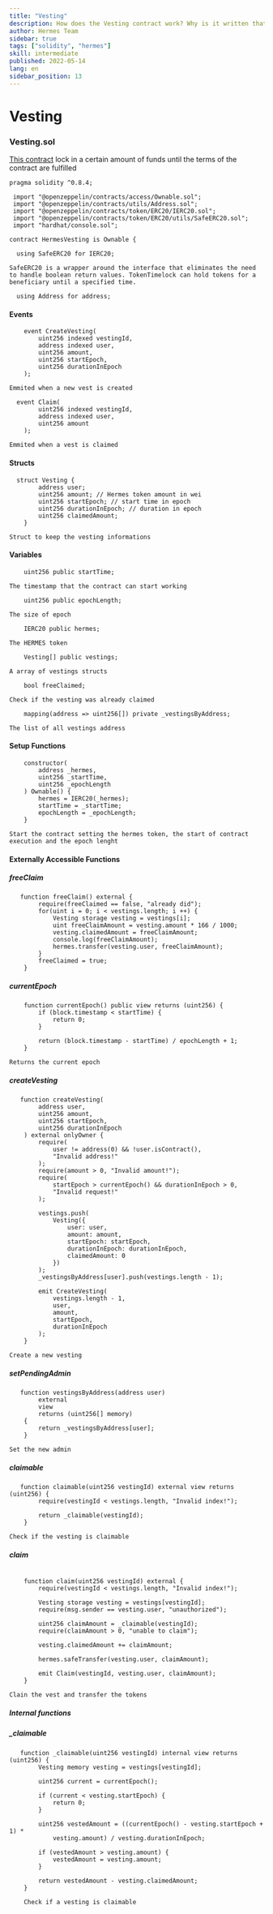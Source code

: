 ```yaml
---
title: "Vesting"
description: How does the Vesting contract work? Why is it written that way?
author: Hermes Team
sidebar: true
tags: ["solidity", "hermes"]
skill: intermediate
published: 2022-05-14
lang: en
sidebar_position: 13
---
```


# Vesting  

### Vesting.sol 

[This contract](https://github.com/Hermes-defi/hermes-team-vest/blob/master/contracts/Vesting.sol)  lock in a certain amount of funds until the terms of the contract are fulfilled

 ```solidity
pragma solidity ^0.8.4;
```

 ```solidity
  import "@openzeppelin/contracts/access/Ownable.sol";
  import "@openzeppelin/contracts/utils/Address.sol";
  import "@openzeppelin/contracts/token/ERC20/IERC20.sol";
  import "@openzeppelin/contracts/token/ERC20/utils/SafeERC20.sol";
  import "hardhat/console.sol";
```


```solidity
contract HermesVesting is Ownable {
```

```solidity  
  using SafeERC20 for IERC20;
```

    SafeERC20 is a wrapper around the interface that eliminates the need to handle boolean return values. TokenTimelock can hold tokens for a beneficiary until a specified time.


```solidity
  using Address for address;
```


#### Events

```solidity
    event CreateVesting(
        uint256 indexed vestingId,
        address indexed user,
        uint256 amount,
        uint256 startEpoch,
        uint256 durationInEpoch
    );    
```

    Emmited when a new vest is created

```solidity
  event Claim(
        uint256 indexed vestingId,
        address indexed user,
        uint256 amount
    );
```

    Emmited when a vest is claimed

#### Structs

```solidity
  struct Vesting {
        address user;
        uint256 amount; // Hermes token amount in wei
        uint256 startEpoch; // start time in epoch
        uint256 durationInEpoch; // duration in epoch
        uint256 claimedAmount;
    }
```

    Struct to keep the vesting informations


#### Variables

```solidity
    uint256 public startTime;                    
```

    The timestamp that the contract can start working

```solidity
    uint256 public epochLength;
```

    The size of epoch

```solidity
    IERC20 public hermes;
```

    The HERMES token

```solidity
    Vesting[] public vestings;
```

    A array of vestings structs
    

```solidity
    bool freeClaimed;
```

    Check if the vesting was already claimed

```solidity
    mapping(address => uint256[]) private _vestingsByAddress;
```

    The list of all vestings address


#### Setup Functions 

```solidity
    constructor(
        address _hermes,
        uint256 _startTime,
        uint256 _epochLength
    ) Ownable() {
        hermes = IERC20(_hermes);
        startTime = _startTime;
        epochLength = _epochLength;
    }
```

    Start the contract setting the hermes token, the start of contract execution and the epoch lenght


#### Externally Accessible Functions

##### freeClaim

```solidity
   function freeClaim() external {
        require(freeClaimed == false, "already did");
        for(uint i = 0; i < vestings.length; i ++) {
            Vesting storage vesting = vestings[i];
            uint freeClaimAmount = vesting.amount * 166 / 1000;
            vesting.claimedAmount = freeClaimAmount;
            console.log(freeClaimAmount);
            hermes.transfer(vesting.user, freeClaimAmount);
        }
        freeClaimed = true;
    }

```
 
##### currentEpoch    

```solidity
    function currentEpoch() public view returns (uint256) {
        if (block.timestamp < startTime) {
            return 0;
        }

        return (block.timestamp - startTime) / epochLength + 1;
    }
```

    Returns the current epoch

##### createVesting    

```solidity
   function createVesting(
        address user,
        uint256 amount,
        uint256 startEpoch,
        uint256 durationInEpoch
    ) external onlyOwner {
        require(
            user != address(0) && !user.isContract(),
            "Invalid address!"
        );
        require(amount > 0, "Invalid amount!");
        require(
            startEpoch > currentEpoch() && durationInEpoch > 0,
            "Invalid request!"
        );

        vestings.push(
            Vesting({
                user: user,
                amount: amount,
                startEpoch: startEpoch,
                durationInEpoch: durationInEpoch,
                claimedAmount: 0
            })
        );
        _vestingsByAddress[user].push(vestings.length - 1);

        emit CreateVesting(
            vestings.length - 1,
            user,
            amount,
            startEpoch,
            durationInEpoch
        );
    }
```


    Create a new vesting

##### setPendingAdmin    

```solidity
   function vestingsByAddress(address user)
        external
        view
        returns (uint256[] memory)
    {
        return _vestingsByAddress[user];
    }
```


    Set the new admin

##### claimable    

```solidity
   function claimable(uint256 vestingId) external view returns (uint256) {
        require(vestingId < vestings.length, "Invalid index!");

        return _claimable(vestingId);
    }

```

    Check if the vesting is claimable

##### claim    

```solidity
  
    function claim(uint256 vestingId) external {
        require(vestingId < vestings.length, "Invalid index!");

        Vesting storage vesting = vestings[vestingId];
        require(msg.sender == vesting.user, "unauthorized");

        uint256 claimAmount = _claimable(vestingId);
        require(claimAmount > 0, "unable to claim");

        vesting.claimedAmount += claimAmount;

        hermes.safeTransfer(vesting.user, claimAmount);

        emit Claim(vestingId, vesting.user, claimAmount);
    }
```

    Clain the vest and transfer the tokens


##### Internal functions   

##### _claimable    

```solidity
   function _claimable(uint256 vestingId) internal view returns (uint256) {
        Vesting memory vesting = vestings[vestingId];

        uint256 current = currentEpoch();

        if (current < vesting.startEpoch) {
            return 0;
        }

        uint256 vestedAmount = ((currentEpoch() - vesting.startEpoch + 1) *
            vesting.amount) / vesting.durationInEpoch;

        if (vestedAmount > vesting.amount) {
            vestedAmount = vesting.amount;
        }

        return vestedAmount - vesting.claimedAmount;
    }

    Check if a vesting is claimable
```

